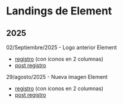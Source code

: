 # Landings de Element
## 2025
02/Septiembre/2025 - Logo anterior Element
- <a href="2025/2025-09-02-ELE-Vision_futuro-registro.html">registro</a>  (con iconos en 2 columnas) 
- <a href="2025/2025-09-02-ELE-Vision_futuro-post-registro.html">post registro</a>


29/agosto/2025 - Nueva imagen Element
- <a href="2025/2025-08-29-ELE-Vision_futuro-registro.html">registro</a>  (con iconos en 2 columnas) 
- <a href="2025/2025-08-29-ELE-Vision_futuro-post-registro.html">post registro</a>
